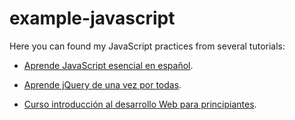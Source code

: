 # example-javascript

Here you can found my JavaScript practices from several tutorials:

- [Aprende JavaScript esencial en español](aprende_javascript_esencial/).

- [Aprende jQuery de una vez por todas](aprende_jquery_de_una_vez_por_todas/).

- [Curso introducción al desarrollo Web para principiantes](curso_intro_desarrollo_web_frontend/).
